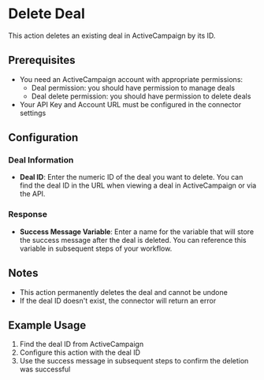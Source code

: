 # Delete Deal

This action deletes an existing deal in ActiveCampaign by its ID.

## Prerequisites

- You need an ActiveCampaign account with appropriate permissions:
  - Deal permission: you should have permission to manage deals
  - Deal delete permission: you should have permission to delete deals
- Your API Key and Account URL must be configured in the connector settings

## Configuration

### Deal Information

- **Deal ID**: Enter the numeric ID of the deal you want to delete. You can find the deal ID in the URL when viewing a deal in ActiveCampaign or via the API.

### Response

- **Success Message Variable**: Enter a name for the variable that will store the success message after the deal is deleted. You can reference this variable in subsequent steps of your workflow.

## Notes

- This action permanently deletes the deal and cannot be undone
- If the deal ID doesn't exist, the connector will return an error

## Example Usage

1. Find the deal ID from ActiveCampaign
2. Configure this action with the deal ID
3. Use the success message in subsequent steps to confirm the deletion was successful